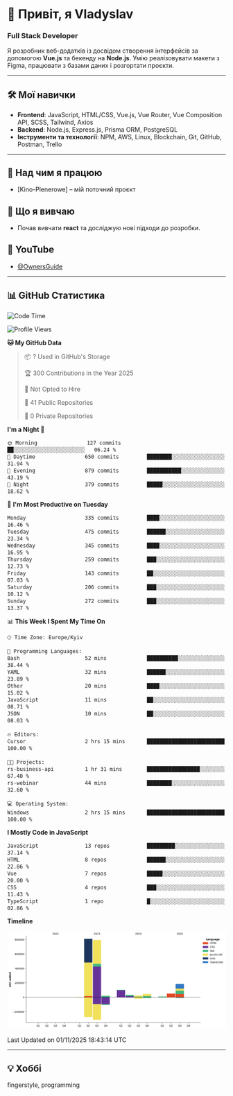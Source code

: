 # 👋 Привіт, я Vladyslav  
### Full Stack Developer  

Я розробник веб-додатків із досвідом створення інтерфейсів за допомогою **Vue.js** та бекенду на **Node.js**. Умію реалізовувати макети з Figma, працювати з базами даних і розгортати проєкти.

---

## 🛠 Мої навички  
- **Frontend**: JavaScript, HTML/CSS, Vue.js, Vue Router, Vue Composition API, SCSS, Tailwind, Axios  
- **Backend**: Node.js, Express.js, Prisma ORM, PostgreSQL  
- **Інструменти та технології**: NPM, AWS, Linux, Blockchain, Git, GitHub, Postman, Trello  

---

## 🔭 Над чим я працюю  
- [Kino-Plenerowe] – мій поточний проєкт

## 🌱 Що я вивчаю  
- Почав вивчати **react** та досліджую нові підходи до розробки.

## 🎥 YouTube  
- [@OwnersGuide](https://www.youtube.com/@OwnersGuide-)
  
---

## 📊 GitHub Статистика  
<!--START_SECTION:waka-->
![Code Time](http://img.shields.io/badge/Code%20Time-106%20hrs%2058%20mins-blue)

![Profile Views](http://img.shields.io/badge/Profile%20Views-0-blue)

**🐱 My GitHub Data** 

> 📦 ? Used in GitHub's Storage 
 > 
> 🏆 300 Contributions in the Year 2025
 > 
> 🚫 Not Opted to Hire
 > 
> 📜 41 Public Repositories 
 > 
> 🔑 0 Private Repositories 
 > 
**I'm a Night 🦉** 

```text
🌞 Morning                127 commits         ██░░░░░░░░░░░░░░░░░░░░░░░   06.24 % 
🌆 Daytime                650 commits         ████████░░░░░░░░░░░░░░░░░   31.94 % 
🌃 Evening                879 commits         ███████████░░░░░░░░░░░░░░   43.19 % 
🌙 Night                  379 commits         █████░░░░░░░░░░░░░░░░░░░░   18.62 % 
```
📅 **I'm Most Productive on Tuesday** 

```text
Monday                   335 commits         ████░░░░░░░░░░░░░░░░░░░░░   16.46 % 
Tuesday                  475 commits         ██████░░░░░░░░░░░░░░░░░░░   23.34 % 
Wednesday                345 commits         ████░░░░░░░░░░░░░░░░░░░░░   16.95 % 
Thursday                 259 commits         ███░░░░░░░░░░░░░░░░░░░░░░   12.73 % 
Friday                   143 commits         ██░░░░░░░░░░░░░░░░░░░░░░░   07.03 % 
Saturday                 206 commits         ███░░░░░░░░░░░░░░░░░░░░░░   10.12 % 
Sunday                   272 commits         ███░░░░░░░░░░░░░░░░░░░░░░   13.37 % 
```


📊 **This Week I Spent My Time On** 

```text
🕑︎ Time Zone: Europe/Kyiv

💬 Programming Languages: 
Bash                     52 mins             ██████████░░░░░░░░░░░░░░░   38.44 % 
YAML                     32 mins             ██████░░░░░░░░░░░░░░░░░░░   23.89 % 
Other                    20 mins             ████░░░░░░░░░░░░░░░░░░░░░   15.02 % 
JavaScript               11 mins             ██░░░░░░░░░░░░░░░░░░░░░░░   08.71 % 
JSON                     10 mins             ██░░░░░░░░░░░░░░░░░░░░░░░   08.03 % 

🔥 Editors: 
Cursor                   2 hrs 15 mins       █████████████████████████   100.00 % 

🐱‍💻 Projects: 
rs-business-api          1 hr 31 mins        █████████████████░░░░░░░░   67.40 % 
rs-webinar               44 mins             ████████░░░░░░░░░░░░░░░░░   32.60 % 

💻 Operating System: 
Windows                  2 hrs 15 mins       █████████████████████████   100.00 % 
```

**I Mostly Code in JavaScript** 

```text
JavaScript               13 repos            █████████░░░░░░░░░░░░░░░░   37.14 % 
HTML                     8 repos             ██████░░░░░░░░░░░░░░░░░░░   22.86 % 
Vue                      7 repos             █████░░░░░░░░░░░░░░░░░░░░   20.00 % 
CSS                      4 repos             ███░░░░░░░░░░░░░░░░░░░░░░   11.43 % 
TypeScript               1 repo              █░░░░░░░░░░░░░░░░░░░░░░░░   02.86 % 
```



**Timeline**

![Lines of Code chart](https://raw.githubusercontent.com/owner6/owner6/main/assets/bar_graph.png)


 Last Updated on 01/11/2025 18:43:14 UTC
<!--END_SECTION:waka-->




---

## 💡 Хоббі  
fingerstyle, programming  
